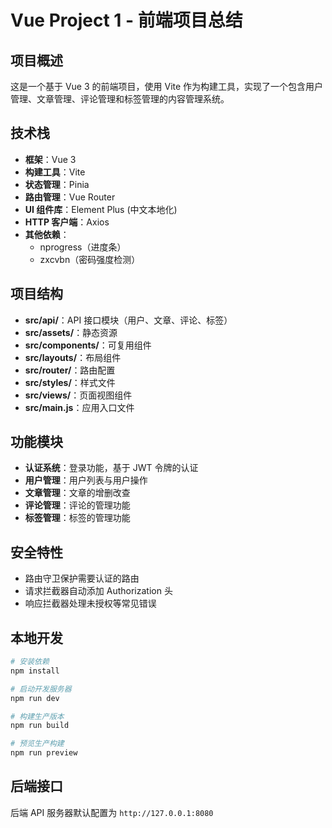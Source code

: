# Vue Project 1 - 前端项目总结

## 项目概述
这是一个基于 Vue 3 的前端项目，使用 Vite 作为构建工具，实现了一个包含用户管理、文章管理、评论管理和标签管理的内容管理系统。

## 技术栈
- **框架**：Vue 3
- **构建工具**：Vite
- **状态管理**：Pinia
- **路由管理**：Vue Router
- **UI 组件库**：Element Plus (中文本地化)
- **HTTP 客户端**：Axios
- **其他依赖**：
  - nprogress（进度条）
  - zxcvbn（密码强度检测）

## 项目结构
- **src/api/**：API 接口模块（用户、文章、评论、标签）
- **src/assets/**：静态资源
- **src/components/**：可复用组件
- **src/layouts/**：布局组件
- **src/router/**：路由配置
- **src/styles/**：样式文件
- **src/views/**：页面视图组件
- **src/main.js**：应用入口文件

## 功能模块
- **认证系统**：登录功能，基于 JWT 令牌的认证
- **用户管理**：用户列表与用户操作
- **文章管理**：文章的增删改查
- **评论管理**：评论的管理功能
- **标签管理**：标签的管理功能

## 安全特性
- 路由守卫保护需要认证的路由
- 请求拦截器自动添加 Authorization 头
- 响应拦截器处理未授权等常见错误

## 本地开发
```bash
# 安装依赖
npm install

# 启动开发服务器
npm run dev

# 构建生产版本
npm run build

# 预览生产构建
npm run preview
```

## 后端接口
后端 API 服务器默认配置为 `http://127.0.0.1:8080`
